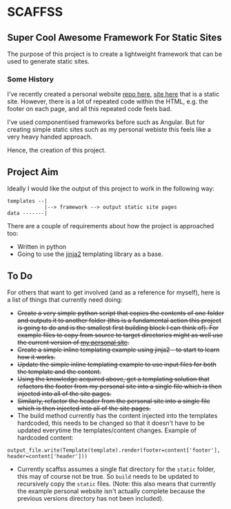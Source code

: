# SCAFFSS

## Super Cool Awesome Framework For Static Sites

The purpose of this project is to create a lightweight framework that can be used to generate static sites.

### Some History

I've recently created a personal website [repo here](https://github.com/twarsop/personal-website), [site here](http://tomwarsop.com/) that is a static site. However, there is a lot of repeated code within the HTML, e.g. the footer on each page, and all this repeated code feels bad.

I've used componentised frameworks before such as Angular. But for creating simple static sites such as my personal webiste this feels like a very heavy handed approach.

Hence, the creation of this project.

## Project Aim

Ideally I would like the output of this project to work in the following way:

```
templates --|
            |--> framework --> output static site pages
data -------|
```

There are a couple of requirements about how the project is approached too:
- Written in python
- Going to use the [jinja2](https://pypi.org/project/Jinja2/) templating library as a base.

## To Do

For others that want to get involved (and as a reference for myself), here is a list of things that currently need doing:
- ~~Create a very simple python script that copies the contents of one folder and outputs it to another folder (this is a fundamental action this project is going to do and is the smallest first building block I can think of). For example files to copy from source to target directories might as well use the current version of [my personal site](https://github.com/twarsop/personal-website).~~
- ~~Create a simple inline templating example using jinja2 - to start to learn how it works.~~
- ~~Update the simple inline templating example to use input files for both the template and the content.~~
- ~~Using the knowledge acquired above, get a templating solution that refactors the footer from my personal site into a single file which is then injected into all of the site pages.~~
- ~~Similarly, refactor the header from the personal site into a single file which is then injected into all of the site pages.~~
- The build method currently has the content injected into the templates hardcoded, this needs to be changed so that it doesn't have to be updated everytime the templates/content changes. Example of hardcoded content:
```
output_file.write(Template(template).render(footer=content['footer'], header=content['header']))
```
- Currently scaffss assumes a single flat directory for the `static` folder, this may of course not be true. So `build` needs to be updated to recursively copy the `static` files. (Note: this also means that currently the example personal website isn't actually complete because the previous versions directory has not been included).